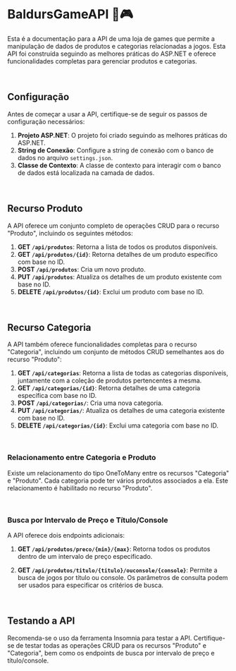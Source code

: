 # BaldursGameAPI :space_invader::video_game:

Esta é a documentação para a API de uma loja de games que permite a manipulação de dados de produtos e categorias relacionadas a jogos. Esta API foi construída seguindo as melhores práticas do ASP.NET e oferece funcionalidades completas para gerenciar produtos e categorias.

<br>

## Configuração

Antes de começar a usar a API, certifique-se de seguir os passos de configuração necessários:

1. **Projeto ASP.NET**: O projeto foi criado seguindo as melhores práticas do ASP.NET.
2. **String de Conexão**: Configure a string de conexão com o banco de dados no arquivo `settings.json`.
3. **Classe de Contexto**: A classe de contexto para interagir com o banco de dados está localizada na camada de dados.

<br>

## Recurso Produto

A API oferece um conjunto completo de operações CRUD para o recurso "Produto", incluindo os seguintes métodos:

1. **GET `/api/produtos`**: Retorna a lista de todos os produtos disponíveis.
2. **GET `/api/produtos/{id}`**: Retorna detalhes de um produto específico com base no ID.
3. **POST `/api/produtos`**: Cria um novo produto.
4. **PUT `/api/produtos`**: Atualiza os detalhes de um produto existente com base no ID.
5. **DELETE `/api/produtos/{id}`**: Exclui um produto com base no ID.

<br>

## Recurso Categoria

A API também oferece funcionalidades completas para o recurso "Categoria", incluindo um conjunto de métodos CRUD semelhantes aos do recurso "Produto":

1. **GET `/api/categorias`**: Retorna a lista de todas as categorias disponíveis, juntamente com a coleção de produtos pertencentes a mesma.
2. **GET `/api/categorias/{id}`**: Retorna detalhes de uma categoria específica com base no ID.
3. **POST `/api/categorias/`**: Cria uma nova categoria.
4. **PUT `/api/categorias/`**: Atualiza os detalhes de uma categoria existente com base no ID.
5. **DELETE `/api/categorias/{id}`**: Exclui uma categoria com base no ID.

<br>

### Relacionamento entre Categoria e Produto

Existe um relacionamento do tipo OneToMany entre os recursos "Categoria" e "Produto". Cada categoria pode ter vários produtos associados a ela. Este relacionamento é habilitado no recurso "Produto".

<br>

### Busca por Intervalo de Preço e Título/Console

A API oferece dois endpoints adicionais:

1. **GET `/api/produtos/preco/{min}/{max}`**: Retorna todos os produtos dentro de um intervalo de preço especificado.

2. **GET `/api/produtos/titulo/{titulo}/ouconsole/{console}`**: Permite a busca de jogos por título ou console. Os parâmetros de consulta podem ser usados para especificar os critérios de busca.

<br>

## Testando a API

Recomenda-se o uso da ferramenta Insomnia para testar a API. Certifique-se de testar todas as operações CRUD para os recursos "Produto" e "Categoria", bem como os endpoints de busca por intervalo de preço e título/console.
